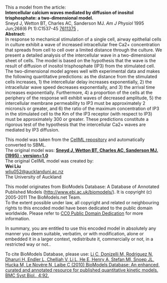 

This a model from the article:  
**Intercellular calcium waves mediated by diffusion of inositol trisphosphate: a two-dimensional model.**   
Sneyd J, Wetton BT, Charles AC, Sanderson MJ. _Am J Physiol_ 1995 Jun;268(6 Pt
1):C1537-45 [7611375](http://www.ncbi.nlm.nih.gov/pubmed/7611375) ,  
**Abstract:**   
In response to mechanical stimulation of a single cell, airway epithelial
cells in culture exhibit a wave of increased intracellular free Ca2+
concentration that spreads from cell to cell over a limited distance through
the culture. We present a detailed analysis of the intercellular wave in a
two-dimensional sheet of cells. The model is based on the hypothesis that the
wave is the result of diffusion of inositol trisphosphate (IP3) from the
stimulated cell. The two-dimensional model agrees well with experimental data
and makes the following quantitative predictions: as the distance from the
stimulated cells increases, 1) the intercellular delay increases
exponentially, 2) the intracellular wave speed decreases exponentially, and 3)
the arrival time increases exponentially. Furthermore, 4) a proportion of the
cells at the periphery of the response will exhibit waves of decreased
amplitude, 5) the intercellular membrane permeability to IP3 must be
approximately 2 microns/s or greater, and 6) the ratio of the maximum
concentration of IP3 in the stimulated cell to the Km of the IP3 receptor
(with respect to IP3) must be approximately 300 or greater. These predictions
constitute a rigorous test of the hypothesis that the intercellular Ca2+ waves
are mediated by IP3 diffusion.

This model was taken from the [CellML
repository](http://www.cellml.org/models) and automatically converted to SBML.  
The original model was: [ **Sneyd J, Wetton BT, Charles AC, Sanderson MJ.
(1995) - version=1.0**
](http://models.cellml.org/exposure/88053fd5c8867b72ee23c1702097e377)  
The original CellML model was created by:  
**Wei Liu**   
wliu052@aucklanduni.ac.nz  
The University of Auckland  

This model originates from BioModels Database: A Database of Annotated
Published Models (http://www.ebi.ac.uk/biomodels/). It is copyright (c)
2005-2011 The BioModels.net Team.  
To the extent possible under law, all copyright and related or neighbouring
rights to this encoded model have been dedicated to the public domain
worldwide. Please refer to [CC0 Public Domain
Dedication](http://creativecommons.org/publicdomain/zero/1.0/) for more
information.

In summary, you are entitled to use this encoded model in absolutely any
manner you deem suitable, verbatim, or with modification, alone or embedded it
in a larger context, redistribute it, commercially or not, in a restricted way
or not..  
  
To cite BioModels Database, please use: [Li C, Donizelli M, Rodriguez N,
Dharuri H, Endler L, Chelliah V, Li L, He E, Henry A, Stefan MI, Snoep JL,
Hucka M, Le Novère N, Laibe C (2010) BioModels Database: An enhanced, curated
and annotated resource for published quantitative kinetic models. BMC Syst
Biol., 4:92.](http://www.ncbi.nlm.nih.gov/pubmed/20587024)

